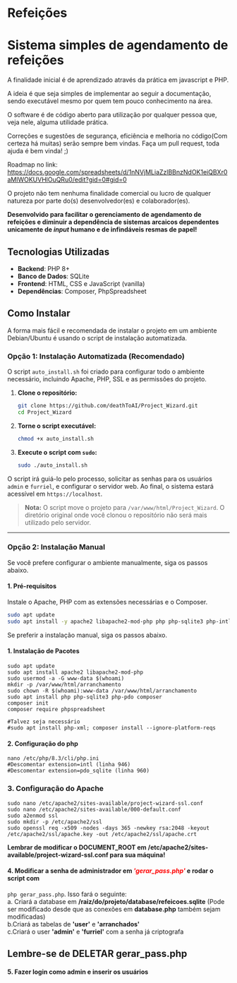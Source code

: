 # Refeições

# Sistema simples de agendamento de refeições

A finalidade inicial é de aprendizado através da prática em javascript e PHP.

A ideia é que seja simples de implementar ao seguir a documentação, sendo executável mesmo por quem tem pouco conhecimento na área.

O software é de código aberto para utilização por qualquer pessoa que, veja nele, alguma utilidade prática.

Correções  e sugestões de segurança, eficiência e melhoria no código(Com certeza há muitas) serão sempre bem vindas. Faça um pull request, toda ajuda é bem vinda! ;)

Roadmap no link:
https://docs.google.com/spreadsheets/d/1nNVjMLiaZzlBBnzNdOK1eiQBXr0aMlWOKUVHlOuQRu0/edit?gid=0#gid=0

O projeto não tem nenhuma finalidade comercial ou lucro de qualquer natureza por parte do(s) desenvolvedor(es) e colaborador(es).

**Desenvolvido para facilitar o gerenciamento de agendamento de refeições e diminuir a dependência de sistemas arcaicos dependentes unicamente de *input* humano e de infindáveis resmas de papel!**


##  Tecnologias Utilizadas
- **Backend**: PHP 8+
- **Banco de Dados**: SQLite
- **Frontend**: HTML, CSS e JavaScript (vanilla)
- **Dependências**: Composer, PhpSpreadsheet

## Como Instalar

A forma mais fácil e recomendada de instalar o projeto em um ambiente Debian/Ubuntu é usando o script de instalação automatizada.

### Opção 1: Instalação Automatizada (Recomendado)

O script `auto_install.sh` foi criado para configurar todo o ambiente necessário, incluindo Apache, PHP, SSL e as permissões do projeto.

1.  **Clone o repositório:**
    ```bash
    git clone https://github.com/deathToAI/Project_Wizard.git
    cd Project_Wizard
    ```

2.  **Torne o script executável:**
    ```bash
    chmod +x auto_install.sh
    ```

3.  **Execute o script com `sudo`:**
    ```bash
    sudo ./auto_install.sh
    ```

O script irá guiá-lo pelo processo, solicitar as senhas para os usuários `admin` e `furriel`, e configurar o servidor web. Ao final, o sistema estará acessível em `https://localhost`.

> **Nota:** O script move o projeto para `/var/www/html/Project_Wizard`. O diretório original onde você clonou o repositório não será mais utilizado pelo servidor.

---

### Opção 2: Instalação Manual

Se você prefere configurar o ambiente manualmente, siga os passos abaixo.

#### 1. Pré-requisitos
Instale o Apache, PHP com as extensões necessárias e o Composer.

```bash
sudo apt update
sudo apt install -y apache2 libapache2-mod-php php php-sqlite3 php-intl composer
```

Se preferir a instalação manual, siga os passos abaixo.

#### 1. Instalação de Pacotes
```
sudo apt update
sudo apt install apache2 libapache2-mod-php
sudo usermod -a -G www-data $(whoami)
mkdir -p /var/www/html/arranchamento
sudo chown -R $(whoami):www-data /var/www/html/arranchamento
sudo apt install php php-sqlite3 php-pdo composer 
composer init
composer require phpspreadsheet

#Talvez seja necessário 
#sudo apt install php-xml; composer install --ignore-platform-reqs
```

#### 2. Configuração do php
```
nano /etc/php/8.3/cli/php.ini 
#Descomentar extension=intl (linha 946)
#Descomentar extension=pdo_sqlite (linha 960)
```

### 3. Configuração do Apache
```
sudo nano /etc/apache2/sites-available/project-wizard-ssl.conf
sudo nano /etc/apache2/sites-available/000-default.conf
sudo a2enmod ssl
sudo mkdir -p /etc/apache2/ssl
sudo openssl req -x509 -nodes -days 365 -newkey rsa:2048 -keyout /etc/apache2/ssl/apache.key -out /etc/apache2/ssl/apache.crt
```
**Lembrar de modificar o DOCUMENT_ROOT em /etc/apache2/sites-available/project-wizard-ssl.conf para sua máquina!**

#### 4. Modificar a senha de administrador em <span style="color:red">*'gerar_pass.php'*</span> e rodar o script com 
`php gerar_pass.php`. Isso fará o seguinte:<br>
    a. Criará a database em **/raiz/do/projeto/database/refeicoes.sqlite** (Pode ser modificado desde que as conexões em **database.php** também sejam modificadas)<br>
    b.Criará as tabelas de **'user'** e **'arranchados'** <br>
    c.Criará o user **'admin'** e **'furriel'** com a senha já criptografa
## Lembre-se de **DELETAR gerar_pass.php**

#### 5. Fazer login como admin e inserir os usuários
